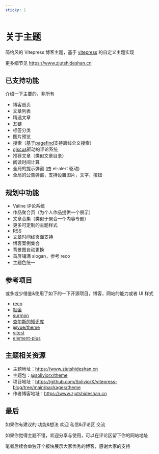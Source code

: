 ```yaml
---
sticky: 1
---
```


# 关于主题

简约风的 Vitepress 博客主题，基于 [vitepress](https://vitepress.vuejs.org/) 的自定义主题实现

更多细节见 https://www.zjutshideshan.cn

## 已支持功能

介绍一下主要的，非所有

- 博客首页
- 文章列表
- 精选文章
- 友链
- 标签分类
- 图片预览
- 搜索（基于[pagefind](https://github.com/cloudcannon/pagefind)支持离线全文搜索）
- [giscus](https://giscus.app/zh-CN)驱动的评论系统
- 推荐文章（类似文章目录）
- 阅读时间计算
- 全局的提示弹窗 (由 el-alert 驱动)
- 全局的公告弹窗，支持设置图片，文字，按钮

## 规划中功能

- Valine 评论系统
- 作品聚合页（为个人作品提供一个展示）
- 文章合集（类似于聚合一个内容专题）
- 更多可定制的主题样式
- RSS
- 文章时间线页面支持
- 博客案例集合
- 背景图自动更换
- 首屏铺满 slogan，参考 reco
- 主题色统一

## 参考项目

或多或少借鉴&使用了如下的一下开源项目，博客，网站的能力或者 UI 样式

- [reco](https://vuepress-theme-reco.recoluan.com/)
- [掘金](https://juejin.cn/)
- [surmon](https://surmon.me/)
- [查尔斯的知识库](https://blog.charles7c.top/)
- [@vue/theme](https://github.com/vuejs/theme)
- [vitest](https://vitest.dev/)
- [element-plus](https://element-plus.gitee.io/zh-CN/)

## 主题相关资源

- 主题地址：https://www.zjutshideshan.cn
- 主题包：[@soliviorx/theme](https://www.npmjs.com/package/@soliviorx/theme)
- 项目地址：https://github.com/SoliviorX/vitepress-blog/tree/main/packages/theme
- 作者博客地址：https://www.zjutshideshan.cn

## 最后

如果你有建议的 功能&想法 欢迎 私信&评论区 交流

如果你觉得主题不错，欢迎分享与使用，可以在评论区留下你的网站地址

笔者后续会单独开个板块展示大家优秀的博客，感谢大家的支持

